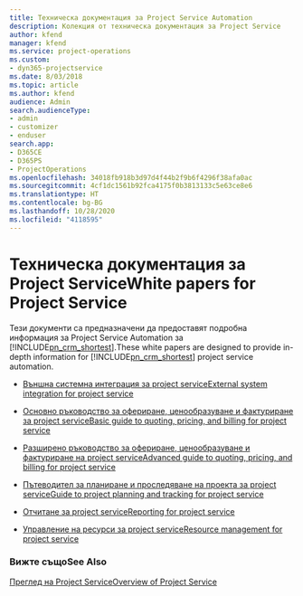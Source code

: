 ```yaml
---
title: Техническа документация за Project Service Automation
description: Колекция от техническа документация за Project Service
author: kfend
manager: kfend
ms.service: project-operations
ms.custom:
- dyn365-projectservice
ms.date: 8/03/2018
ms.topic: article
ms.author: kfend
audience: Admin
search.audienceType:
- admin
- customizer
- enduser
search.app:
- D365CE
- D365PS
- ProjectOperations
ms.openlocfilehash: 34018fb918b3d97d4f44b2f9b6f4296f38afa0ac
ms.sourcegitcommit: 4cf1dc1561b92fca4175f0b3813133c5e63ce8e6
ms.translationtype: HT
ms.contentlocale: bg-BG
ms.lasthandoff: 10/28/2020
ms.locfileid: "4118595"
---
```

# <a name="white-papers-for-project-service"></a><span data-ttu-id="e8daf-103">Техническа документация за Project Service</span><span class="sxs-lookup"><span data-stu-id="e8daf-103">White papers for Project Service</span></span>

<span data-ttu-id="e8daf-104">Тези документи са предназначени да предоставят подробна информация за Project Service Automation за [!INCLUDE[pn_crm_shortest](../includes/pn-crm-shortest.md)].</span><span class="sxs-lookup"><span data-stu-id="e8daf-104">These white papers are designed to provide in-depth information for [!INCLUDE[pn_crm_shortest](../includes/pn-crm-shortest.md)] project service automation.</span></span>

-   [<span data-ttu-id="e8daf-105">Външна системна интеграция за project service</span><span class="sxs-lookup"><span data-stu-id="e8daf-105">External system integration for project service</span></span>](https://go.microsoft.com/fwlink/?LinkId=825445)

-   [<span data-ttu-id="e8daf-106">Основно ръководство за офериране, ценообразуване и фактуриране за project service</span><span class="sxs-lookup"><span data-stu-id="e8daf-106">Basic guide to quoting, pricing, and billing for project service</span></span>](https://go.microsoft.com/fwlink/?LinkId=825241)

-   [<span data-ttu-id="e8daf-107">Разширено ръководство за офериране, ценообразуване и фактуриране на project service</span><span class="sxs-lookup"><span data-stu-id="e8daf-107">Advanced guide to quoting, pricing, and billing for project service</span></span>](https://go.microsoft.com/fwlink/?LinkId=825242)

-   [<span data-ttu-id="e8daf-108">Пътеводител за планиране и проследяване на проекта за project service</span><span class="sxs-lookup"><span data-stu-id="e8daf-108">Guide to project planning and tracking for project service</span></span>](https://go.microsoft.com/fwlink/?LinkId=825243)

-   [<span data-ttu-id="e8daf-109">Отчитане за project service</span><span class="sxs-lookup"><span data-stu-id="e8daf-109">Reporting for project service</span></span>](https://go.microsoft.com/fwlink/?LinkId=825446)

-   [<span data-ttu-id="e8daf-110">Управление на ресурси за project service</span><span class="sxs-lookup"><span data-stu-id="e8daf-110">Resource management for project service</span></span>](https://go.microsoft.com/fwlink/?LinkId=825244)

### <a name="see-also"></a><span data-ttu-id="e8daf-111">Вижте също</span><span class="sxs-lookup"><span data-stu-id="e8daf-111">See Also</span></span>
 [<span data-ttu-id="e8daf-112">Преглед на Project Service</span><span class="sxs-lookup"><span data-stu-id="e8daf-112">Overview of Project Service</span></span>](../psa/overview.md)

